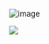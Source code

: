 ![image](https://github.com/user-attachments/assets/994e0856-63e5-452d-b246-f742fc981274)

<a href="https://github.com/ShdwTakashi">
  <img align="center" src="https://github-readme-stats.vercel.app/api?username=ShdwTakashi&show=icons=true&theme=graywhite&rank_icon=github&show_icon=True" />
</a>
